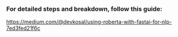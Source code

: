 ### For detailed steps and breakdown, follow this guide:

https://medium.com/@devkosal/using-roberta-with-fastai-for-nlp-7ed3fed21f6c
